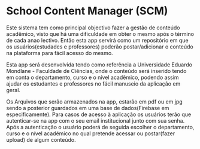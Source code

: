 # School Content Manager (SCM)
<p>
  Este sistema tem como principal objectivo fazer a gestão de conteúdo acadêmico, visto que há uma dificuldade em obter o mesmo após o término de cada anao lectivo. Então esta app servirá como um repositório em que os usuários(estudades e professores) poderão postar/adicionar o conteúdo na plataforma para fácil acesso do mesmo.
</p>

<p>
  Esta app será desenvolvida tendo como referência a Universidade Eduardo Mondlane - Faculdade de Ciências, onde o conteúdo  será inserido tendo em conta o departamento, curso e o nível acadêmico, podendo assim ajudar os estudantes e professores no fácil manuseio da aplicação em geral.
</p>

<p>
  Os Arquivos que serão armazenados na app, estarão em pdf ou em jpg sendo a posterior guardados em uma base de dados(Firebase em especificamente). Para casos de acesso à aplicação os usuários terão que autenticar-se na app com o seu email institucional junto com sua senha. Após a autenticação o usuário poderá de seguida escolher o departamento, curso e o nível académico no qual pretende acessar ou postar(fazer upload) de algum conteúdo.
</p>
